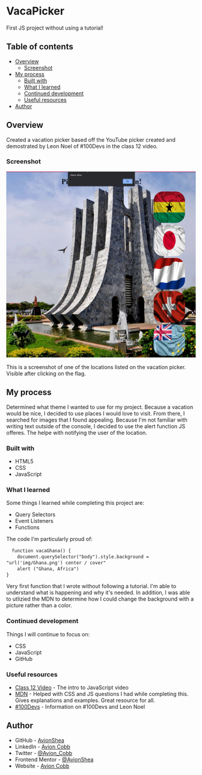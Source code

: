 # VacaPicker

First JS project without using a tutorial!

## Table of contents

- [Overview](#overview)
  - [Screenshot](#screenshot)
- [My process](#my-process)
  - [Built with](#built-with)
  - [What I learned](#what-i-learned)
  - [Continued development](#continued-development)
  - [Useful resources](#useful-resources)
- [Author](#author)

## Overview

Created a vacation picker based off the YouTube picker created and demostrated by Leon Noel of #100Devs in the class 12 video.

### Screenshot

![Screenshot](VacaPicker_image.PNG)

This is a screenshot of one of the locations listed on the vacation picker. Visible after clicking on the flag.

## My process

Determined what theme I wanted to use for my project. Because a vacation would be nice, I decided to use places I would love to visit. From there, I searched for images that I found appealing. Because I'm not familiar with writing text outside of the console, I decided to use the alert function JS offeres. The helpe with notifying the user of the location.

### Built with

- HTML5
- CSS
- JavaScript

### What I learned

Some things I learned while completing this project are:

- Query Selectors
- Event Listeners
- Functions

The code I'm particularly proud of:

```JS
  function vacaGhana() {
    document.querySelector("body").style.background = "url('img/Ghana.png') center / cover"
    alert ("Ghana, Africa")
}
```

Very first function that I wrote without following a tutorial. I'm able to understand what is happening and why it's needed. In addition, I was able to utlizied the MDN to determine how I could change the background with a picture rather than a color.

### Continued development

Things I will continue to focus on:

- CSS
- JavaScript
- GitHub

### Useful resources

- [Class 12 Video](https://www.youtube.com/watch?v=_A20kVsaqIk) - The intro to JavaScript video
- [MDN](https://developer.mozilla.org/en-US/) - Helped with CSS and JS questions I had while completing this. Gives explanations and examples. Great resource for all.
- [#100Devs](https://leonnoel.com/100devs/) - Information on #100Devs and Leon Noel

## Author

- GitHub - [AvionShea](https://github.com/AvionShea)
- LinkedIn - [Avion Cobb](https://www.linkedin.com/in/avion-cobb/)
- Twitter - [@Avion_Cobb](https://www.twitter.com/Avion_Cobb)
- Frontend Mentor - [@AvionShea](https://www.frontendmentor.io/profile/AvionShea)
- Website - [Avion Cobb](https://avionshea.github.io/)
